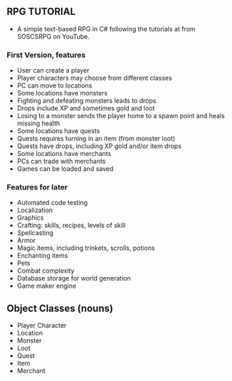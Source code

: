 ## RPG TUTORIAL
- A simple text-based RPG in C# following the tutorials at from SOSCSRPG on YouTube.

### First Version, features
- User can create a player
- Player characters may choose from different classes
- PC can move to locations
- Some locations have monsters
- Fighting and defeating monsters leads to drops
- Drops include XP and sometimes gold and loot
- Losing to a monster sends the player home to a spawn point and heals missing health
- Some locations have quests
- Quests requires turning in an item (from monster loot)
- Quests have drops, including XP gold and/or item drops
- Some locations have merchants
- PCs can trade with merchants
- Games can be loaded and saved

### Features for later
- Automated code testing
- Localization
- Graphics
- Crafting: skills, recipes, levels of skill
- Spellcasting
- Armor
- Magic items, including trinkets, scrolls, potions
- Enchanting items
- Pets
- Combat complexity
- Database storage for world generation
- Game maker engine

## Object Classes (nouns)
- Player Character
- Location
- Monster
- Loot
- Quest
- Item
- Merchant
